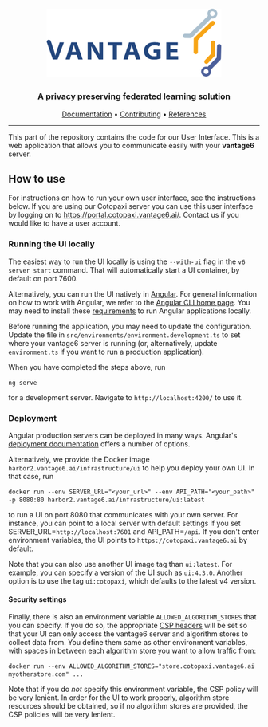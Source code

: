 <h1 align="center">
  <br>
  <a href="https://vantage6.ai"><img src="https://github.com/IKNL/guidelines/blob/master/resources/logos/vantage6.png?raw=true" alt="vantage6" width="350"></a>
</h1>

<h3 align=center> A privacy preserving federated learning solution</h3>

<p align="center">
  <a href="#books-documentation">Documentation</a> •
  <a href="#gift_heart-contributing">Contributing</a> •
  <a href="#black_nib-references">References</a>
</p>

---

This part of the repository contains the code for our User Interface.
This is a web application that allows you to communicate easily with your **vantage6** server.

## How to use

For instructions on how to run your own user interface, see the instructions below.
If you are using our Cotopaxi server you can use this user interface by logging
on to https://portal.cotopaxi.vantage6.ai/. Contact us if you would like to have
a user account.

### Running the UI locally

The easiest way to run the UI locally is using the ``--with-ui`` flag in the
``v6 server start`` command. That will automatically start a UI container, by default
on port 7600.

Alternatively, you can run the UI natively in [Angular](https://github.com/angular/angular-cli).
For general information on how to work with Angular, we refer to
the [Angular CLI home page](https://angular.io/cli). You may need to install these
[requirements](https://angular.io/guide/setup-local) to run Angular
applications locally.

Before running the application, you may need to update the configuration. Update
the file in `src/environments/environment.development.ts` to set where your vantage6
server is running (or, alternatively, update `environment.ts` if you want to run a
production application).

When you have completed the steps above, run

```
ng serve
```

for a development server. Navigate to `http://localhost:4200/` to use it.

### Deployment

Angular production servers can be deployed in many ways. Angular's
[deployment documentation](https://angular.io/guide/deployment) offers a number
of options.

Alternatively, we provide the Docker image `harbor2.vantage6.ai/infrastructure/ui`
to help you deploy your own UI. In that case, run

```
docker run --env SERVER_URL="<your_url>" --env API_PATH="<your_path>" -p 8080:80 harbor2.vantage6.ai/infrastructure/ui:latest
```

to run a UI on port 8080 that communicates with your own server. For instance,
you can point to a local server with default settings if you set
SERVER_URL=`http://localhost:7601` and API_PATH=`/api`.
If you don't enter environment variables, the UI points to
`https://cotopaxi.vantage6.ai` by default.

Note that you can also use another UI image tag than `ui:latest`. For example,
you can specify a version of the UI such as `ui:4.3.0`. Another option is
to use the tag `ui:cotopaxi`, which defaults to the latest v4 version.

#### Security settings

Finally, there is also an environment variable `ALLOWED_ALGORITHM_STORES` that
you can specify. If you do so, the appropriate
[CSP headers](https://developer.mozilla.org/en-US/docs/Web/HTTP/CSP) will be
set so that your UI can only access the vantage6 server and algorithm stores
to collect data from. You define them same as other environment variables, with
spaces in between each algorithm store you want to allow traffic from:

```
docker run --env ALLOWED_ALGORITHM_STORES="store.cotopaxi.vantage6.ai myotherstore.com" ...
```

Note that if you do _not_ specify this environment variable, the CSP policy
will be very lenient. In order for the UI to work properly, algorithm store
resources should be obtained, so if no algorithm stores are provided, the CSP policies
will be very lenient.
